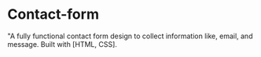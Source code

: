# Contact-form
"A fully functional contact form design to collect information like, email, and message. Built with [HTML, CSS].
